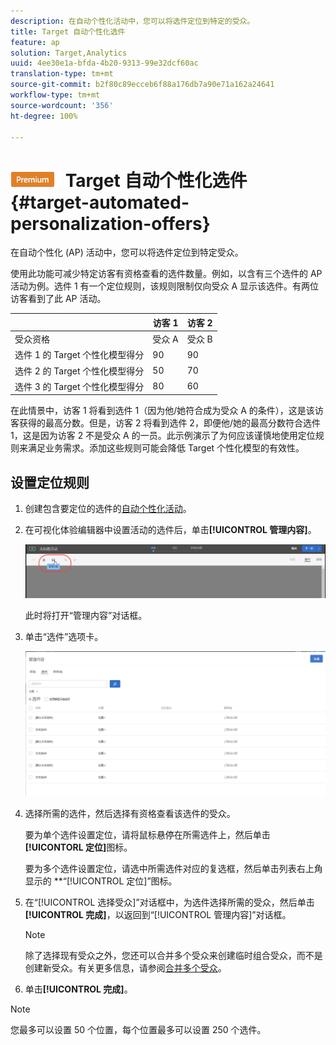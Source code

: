 ```yaml
---
description: 在自动个性化活动中，您可以将选件定位到特定的受众。
title: Target 自动个性化选件
feature: ap
solution: Target,Analytics
uuid: 4ee30e1a-bfda-4b20-9313-99e32dcf60ac
translation-type: tm+mt
source-git-commit: b2f80c89ecceb6f88a176db7a90e71a162a24641
workflow-type: tm+mt
source-wordcount: '356'
ht-degree: 100%

---
```



# ![PREMIUM](/help/assets/premium.png) Target 自动个性化选件{#target-automated-personalization-offers}

在自动个性化 (AP) 活动中，您可以将选件定位到特定受众。

使用此功能可减少特定访客有资格查看的选件数量。例如，以含有三个选件的 AP 活动为例。选件 1 有一个定位规则，该规则限制仅向受众 A 显示该选件。有两位访客看到了此 AP 活动。

|  | 访客 1 | 访客 2 |
|--- |--- |--- |
| 受众资格 | 受众 A | 受众 B |
| 选件 1 的 Target 个性化模型得分 | 90 | 90 |
| 选件 2 的 Target 个性化模型得分 | 50 | 70 |
| 选件 3 的 Target 个性化模型得分 | 80 | 60 |

在此情景中，访客 1 将看到选件 1（因为他/她符合成为受众 A 的条件），这是该访客获得的最高分数。但是，访客 2 将看到选件 2，即便他/她的最高分数符合选件 1，这是因为访客 2 不是受众 A 的一员。此示例演示了为何应该谨慎地使用定位规则来满足业务需求。添加这些规则可能会降低 Target 个性化模型的有效性。

## 设置定位规则

1. 创建包含要定位的选件的[自动个性化活动](/help/c-activities/t-automated-personalization/create-ap-activity.md)。
1. 在可视化体验编辑器中设置活动的选件后，单击&#x200B;**[!UICONTROL 管理内容]**。

   ![管理内容](/help/c-activities/t-automated-personalization/assets/manage-content.png)

   此时将打开“管理内容”对话框。

1. 单击“选件”选项卡。

   ![“选件”页面](/help/c-activities/t-automated-personalization/assets/manage-content-offers.png)

1. 选择所需的选件，然后选择有资格查看该选件的受众。

   要为单个选件设置定位，请将鼠标悬停在所需选件上，然后单击&#x200B;**[!UICONTORL 定位]**&#x200B;图标。

   要为多个选件设置定位，请选中所需选件对应的复选框，然后单击列表右上角显示的 **“[!UICONTROL 定位]”图标。

1. 在“[!UICONTROL 选择受众]”对话框中，为选件选择所需的受众，然后单击&#x200B;**[!UICONTROL 完成]**，以返回到“[!UICONTROL 管理内容]”对话框。

   >[!NOTE]
   >
   >除了选择现有受众之外，您还可以合并多个受众来创建临时组合受众，而不是创建新受众。有关更多信息，请参阅[合并多个受众](../../c-target/combining-multiple-audiences.md#concept_A7386F1EA4394BD2AB72399C225981E5)。

1. 单击&#x200B;**[!UICONTROL 完成]**。

>[!NOTE]
>
>您最多可以设置 50 个位置，每个位置最多可以设置 250 个选件。
